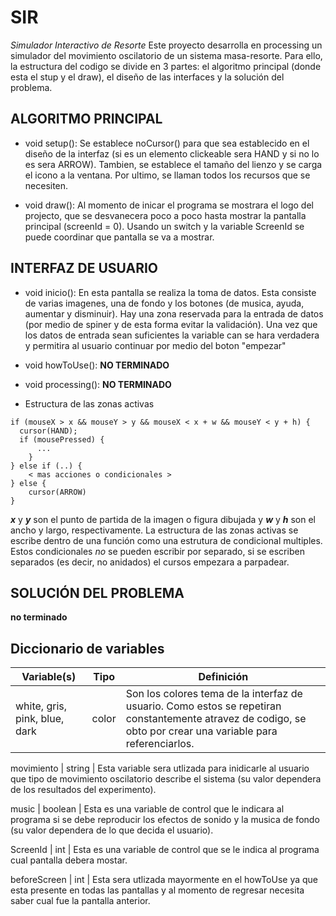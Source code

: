 # SIR
_Simulador Interactivo de Resorte_ Este proyecto desarrolla en processing un simulador del movimiento oscilatorio de un sistema masa-resorte. Para ello, la estructura del codigo se divide en 3 partes: el algoritmo principal (donde esta el stup y el draw), el diseño de las interfaces y la solución del problema. 

## ALGORITMO PRINCIPAL

* void setup(): Se establece noCursor() para que sea establecido en el diseño de la interfaz (si es un elemento clickeable sera HAND y si no lo es sera ARROW). Tambien, se establece el tamaño del lienzo y se carga el icono a la ventana. Por ultimo, se llaman todos los recursos que se necesiten.

* void draw(): Al momento de inicar el programa se mostrara el logo del projecto, que se desvanecera poco a poco hasta mostrar la pantalla principal (screenId = 0). Usando un switch y la variable ScreenId se puede coordinar que pantalla se va a mostrar.  

## INTERFAZ DE USUARIO

* void inicio(): En esta pantalla se realiza la toma de datos. Esta consiste de varias imagenes, una de fondo y los botones (de musica, ayuda, aumentar y disminuir). Hay una zona reservada para la entrada de datos (por medio de spiner y de esta forma evitar la validación). Una vez que los datos de entrada sean suficientes la variable can se hara verdadera y permitira al usuario continuar por medio del boton "empezar"

* void howToUse(): **NO TERMINADO**

* void processing(): **NO TERMINADO**

* Estructura de las zonas activas 
```
if (mouseX > x && mouseY > y && mouseX < x + w && mouseY < y + h) {
  cursor(HAND);
  if (mousePressed) {
      ...
    }
} else if (..) {
    < mas acciones o condicionales >
} else {
    cursor(ARROW)
}
```
**_x_** y **_y_** son el punto de partida de la imagen o figura dibujada y **_w_** y **_h_** son el ancho y largo, respectivamente. La estructura de las zonas activas se escribe dentro de una función como una estrutura de condicional multiples. Estos condicionales *no* se pueden escribir por separado, si se escriben separados (es decir, no anidados) el cursos empezara a parpadear. 

## SOLUCIÓN DEL PROBLEMA
**no terminado**

## Diccionario de variables 
Variable(s) | Tipo | Definición
------------ | ------------- | -------------
white, gris, pink, blue, dark | color | Son los colores tema de la interfaz de usuario. Como estos se repetiran constantemente atravez de codigo, se obto por crear una variable para referenciarlos.

movimiento | string | Esta variable sera utlizada para inidicarle al usuario que tipo de movimiento oscilatorio describe el sistema (su valor dependera de los resultados del experimento).

music | boolean | Esta es una variable de control que le indicara al programa si se debe reproducir los efectos de sonido y la musica de fondo (su valor dependera de lo que decida el usuario).

ScreenId | int | Esta es una variable de control que se le indica al programa cual pantalla debera mostar.

beforeScreen | int | Esta sera utlizada mayormente en el howToUse ya que esta presente en todas las pantallas y al momento de regresar necesita saber cual fue la pantalla anterior.



